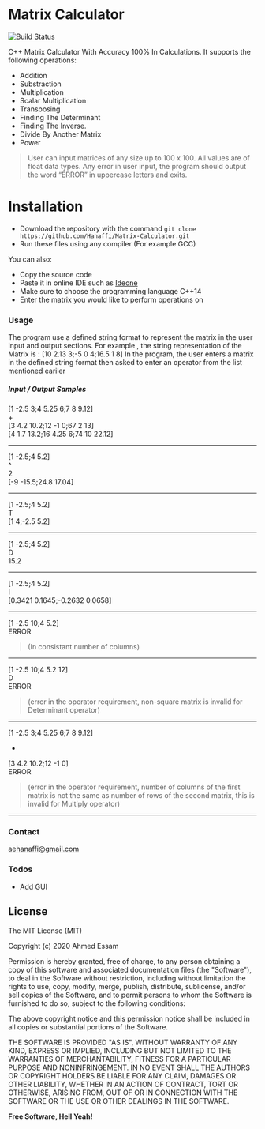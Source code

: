 # Matrix Calculator

[![Build Status](https://travis-ci.org/joemccann/dillinger.svg?branch=master)](https://travis-ci.org/joemccann/dillinger)

C++ Matrix Calculator With Accuracy 100% In Calculations.
It supports the following operations:
- Addition
- Substraction
- Multiplication
- Scalar Multiplication
- Transposing
- Finding The Determinant
- Finding The Inverse.
- Divide By Another Matrix
- Power


>User can input matrices of any size up to 100 x 100.
>All values are of float data types.
>Any error in user input, the program should output the word “ERROR”
in uppercase letters and exits.
# Installation
    
  - Download the repository with the command ```git clone https://github.com/Hanaffi/Matrix-Calculator.git ```
  - Run these files using any compiler (For example GCC)

You can also:
  - Copy the source code
  - Paste it in online IDE such as [Ideone](https://ideone.com)
  - Make sure to choose the programming language C++14
  - Enter the matrix you would like to perform operations on




### Usage
The program use a defined string format to represent the matrix in the user input and output
sections.
For example , the string representation of the Matrix is :
[10 2.13 3;-5 0 4;16.5 1 8]
In the program, the user enters a matrix in the defined string format then
asked to enter an operator from the list mentioned eariler


#####  Input / Output Samples
[1 -2.5 3;4 5.25 6;7 8 9.12] <br/>
\+ <br/>
[3 4.2 10.2;12 -1 0;67 2 13] <br/>
[4 1.7 13.2;16 4.25 6;74 10 22.12] <br/>
___
[1 -2.5;4 5.2] <br/>
^ <br/>
2 <br/> 
[-9 -15.5;24.8 17.04] <br/>
___
[1 -2.5;4 5.2] <br/>
T <br/>
[1 4;-2.5 5.2] <br/>
___
[1 -2.5;4 5.2] <br/>
D <br/>
15.2 <br/>
___
[1 -2.5;4 5.2] <br/> 
I <br/>
[0.3421 0.1645;-0.2632 0.0658] <br/>
___
[1 -2.5 10;4 5.2]  <br/>
ERROR <br/>
>(In consistant number of columns) <br/>
___
[1 -2.5 10;4 5.2 12] <br/>
D <br/>
ERROR <br/>
>(error in the operator requirement, non-square matrix is invalid for
Determinant operator) <br/>
___
[1 -2.5 3;4 5.25 6;7 8 9.12] <br/>
* <br/>
[3 4.2 10.2;12 -1 0] <br/>
ERROR <br/>
>(error in the operator requirement, number of columns of the first matrix is
not the same as number of rows of the second matrix, this is invalid for Multiply
operator) <br/>
___


### Contact

aehanaffi@gmail.com




### Todos

 - Add GUI

License
----


The MIT License (MIT)

Copyright (c) 2020 Ahmed Essam

Permission is hereby granted, free of charge, to any person obtaining a copy
of this software and associated documentation files (the "Software"), to deal
in the Software without restriction, including without limitation the rights
to use, copy, modify, merge, publish, distribute, sublicense, and/or sell
copies of the Software, and to permit persons to whom the Software is
furnished to do so, subject to the following conditions:

The above copyright notice and this permission notice shall be included in all
copies or substantial portions of the Software.

THE SOFTWARE IS PROVIDED "AS IS", WITHOUT WARRANTY OF ANY KIND, EXPRESS OR
IMPLIED, INCLUDING BUT NOT LIMITED TO THE WARRANTIES OF MERCHANTABILITY,
FITNESS FOR A PARTICULAR PURPOSE AND NONINFRINGEMENT. IN NO EVENT SHALL THE
AUTHORS OR COPYRIGHT HOLDERS BE LIABLE FOR ANY CLAIM, DAMAGES OR OTHER
LIABILITY, WHETHER IN AN ACTION OF CONTRACT, TORT OR OTHERWISE, ARISING FROM,
OUT OF OR IN CONNECTION WITH THE SOFTWARE OR THE USE OR OTHER DEALINGS IN THE
SOFTWARE.

**Free Software, Hell Yeah!**

